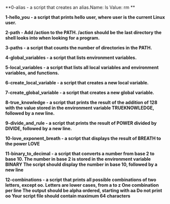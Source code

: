 **0-alias - a script that creates an alias.Name: ls Value: rm **

**1-hello_you - a script that prints hello user, where user is the current Linux user.**

**2-path - Add /action to the PATH. /action should be the last directory the shell looks into when looking for a program.**

**3-paths - a script that counts the number of directories in the PATH.**

**4-global_variables - a script that lists environment variables.**

**5-local_variables - a script that lists all local variables and environment variables, and functions.**

**6-create_local_variable - a script that creates a new local variable.**

**7-create_global_variable - a script that creates a new global variable.**

**8-true_knowledge -  a script that prints the result of the addition of 128 with the value stored in the environment variable TRUEKNOWLEDGE, followed by a new line.**

**9-divide_and_rule - a script that prints the result of POWER divided by DIVIDE, followed by a new line.**

**10-love_exponent_breath - a script that displays the result of BREATH to the power LOVE**

**11-binary_to_decimal - a script that converts a number from base 2 to base 10. The number in base 2 is stored in the environment variable BINARY The script should display the number in base 10, followed by a new line**

**12-combinations - a script that prints all possible combinations of two letters, except oo. Letters are lower cases, from a to z One combination per line The output should be alpha ordered, starting with aa Do not print oo Your script file should contain maximum 64 characters**

